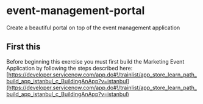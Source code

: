 # event-management-portal
Create a beautiful portal on top of the event management application

## First this

Before beginning this exercise you must first build the Marketing Event Application by following the steps described here:
[https://developer.servicenow.com/app.do#!/trainlist/app_store_learn_path_build_app_istanbul_c_BuildingAnApp?v=istanbul](https://developer.servicenow.com/app.do#!/trainlist/app_store_learn_path_build_app_istanbul_c_BuildingAnApp?v=istanbul)

